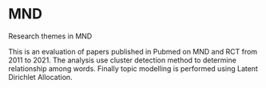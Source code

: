 # MND
Research themes in MND

This is an evaluation of papers published in Pubmed on MND and RCT from 2011 to 2021. The analysis use cluster detection method to determine relationship among words.
Finally topic modelling is performed using Latent Dirichlet Allocation.
